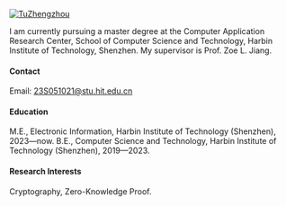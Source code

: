 

[![TuZhengzhou](https://img.shields.io/badge/senli1073-github-blue?logo=github)](https://github.com/TuZhengzhou)

I am currently pursuing a master degree at the Computer Application Research Center, School of Computer Science and Technology, Harbin Institute of Technology, Shenzhen. My supervisor is Prof. Zoe L. Jiang.

#### Contact

Email: 23S051021@stu.hit.edu.cn

#### Education
M.E., Electronic Information, Harbin Institute of Technology (Shenzhen), 2023—now.
B.E., Computer Science and Technology, Harbin Institute of Technology (Shenzhen), 2019—2023.

#### Research Interests
Cryptography, Zero-Knowledge Proof.

